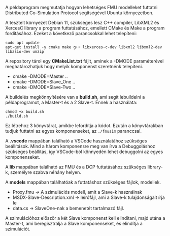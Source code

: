 A példaprogram megmutatja hogyan lehetséges FMU modelleket futtatni Distributed Co-Simulation Protocol segítségével Ubuntu környezetben.


A tesztelt környezet Debian 11, szükséges lesz C++ compiler, LibXML2 és XercesC library a program futtatásához, emellett CMake és Make a program fordításához.
Ezeket a következő parancsokkal lehet telepíteni:

```
sudo apt update
apt-get install -y cmake make g++ libxerces-c-dev libxml2 libxml2-dev libasio-dev unzip
```

A repository tárol egy **CMakeList.txt** fájlt, aminek a -DMODE paraméterével meghatározhatjuk hogy melyik komponenst szeretnénk telepíteni.

- cmake -DMODE=Master ..
- cmake -DMODE=Slave_One ..
- cmake -DMODE=Slave-Two ..

A buildelés megkönnyítésére van a **build.sh**, ami segít lebuildelni a példaprogramot, a Master-t és a 2 Slave-t.
Ennek a használata:
```
chmod +x build.sh
./build.sh
```
Ez létrehoz 3 könyvtárat, amikbe lefordítja a kódot. Ezután a könyvtárakban tudjuk futtatni az egyes komponenseket, az ```./fmusim``` paranccsal.

A **.vscode** mappában található a VSCode használatához szükséges beállítások. Mind a három komponensre meg van írva a Debuggoláshoz szükséges beállítás, így VSCode-ból könnyedén lehet debuggolni az egyes komponenseket.

A **lib** mappában található az FMU és a DCP futtatásához szükséges library-k, személyre szabva néhány helyen.

A **models** mappában találhatóak a futtatáshoz szükséges fájlok, modellek.
- Proxy.fmu -> A szimulációs modell, amit a Slave-k használnak
- MSDX-Slave-Description.xml -> leírófájl, ami a Slave-k tulajdonságait írja le
- data.cs -> SlaveOne-nak a bemenetét tartalmazó fájl.

A szimulációhoz először a két Slave komponenst kell elindítani, majd utána a Master-t, ami beregisztrálja a Slave komponenseket, és elindítja a szimulációt.

